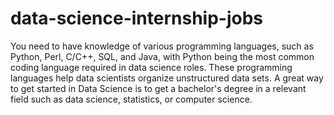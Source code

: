 # data-science-internship-jobs
You need to have knowledge of various programming languages, such as Python, Perl, C/C++, SQL, and Java, with Python being the most common coding language required in data science roles. These programming languages help data scientists organize unstructured data sets.
A great way to get started in Data Science is to get a bachelor's degree in a relevant field such as data science, statistics, or computer science.
